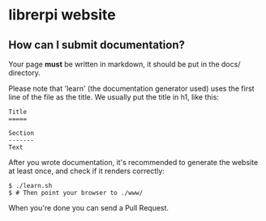 librerpi website
================

How can I submit documentation?
-------------------------------

Your page **must** be written in markdown, it should be put in the docs/ 
directory.

Please note that 'learn' (the documentation generator used) uses the first 
line of the file as the title. We usually put the title in h1, like this:

    Title
    =====

    Section
    -------
    Text

After you wrote documentation, it's recommended to generate the website 
at least once, and check if it renders correctly:

    $ ./learn.sh
    $ # Then point your browser to ./www/

When you're done you can send a Pull Request.
